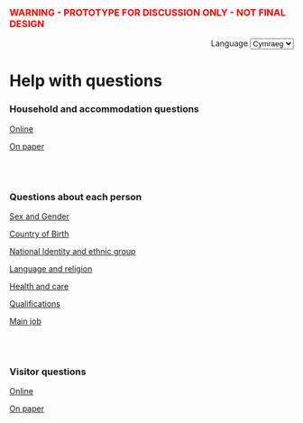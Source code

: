 <h3 class="govuk-heading-s"><font color="red">WARNING - PROTOTYPE FOR DISCUSSION ONLY - NOT FINAL DESIGN</font></h3>

<div class="govuk-form-group" align="right">
  <label class="govuk-label" for="sort">
    Language
  </label>
  <select class="govuk-select" id="sort" name="sort">
    <option value="published">English</option>
    <option value="updated" selected>Cymraeg</option>
    <option value="views">Scots</option>
  </select>
</div>

# Help with questions


### Household and accommodation questions

<p><a href="/docs/tutorials-and-examples">Online</a></p>
<p><a href="/docs/tutorials-and-examples">On paper</a></p>
<br></br>


### Questions about each person

<p><a href="/docs/tutorials-and-examples">Sex and Gender</a></p>
<p><a href="/docs/tutorials-and-examples">Country of Birth</a></p>
<p><a href="/docs/tutorials-and-examples">National Identity and ethnic group</a></p>
<p><a href="/docs/tutorials-and-examples">Language and religion</a></p>
<p><a href="/docs/tutorials-and-examples">Health and care</a></p>
<p><a href="/docs/tutorials-and-examples">Qualifications</a></p>
<p><a href="/docs/tutorials-and-examples">Main job</a></p>
<br></br>

### Visitor questions

<p><a href="/docs/tutorials-and-examples">Online</a></p>
<p><a href="/docs/tutorials-and-examples">On paper</a></p>

